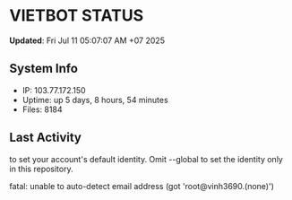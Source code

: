 # VIETBOT STATUS
**Updated**: Fri Jul 11 05:07:07 AM +07 2025

## System Info
- IP: 103.77.172.150
- Uptime: up 5 days, 8 hours, 54 minutes
- Files: 8184

## Last Activity

to set your account's default identity.
Omit --global to set the identity only in this repository.

fatal: unable to auto-detect email address (got 'root@vinh3690.(none)')
